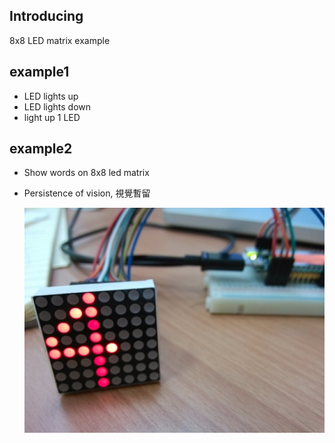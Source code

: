 ## Introducing
8x8 LED matrix example


## example1
* LED lights up  
* LED lights down  
* light up 1 LED  


## example2
* Show words on 8x8 led matrix
* Persistence of vision, 視覺暫留  

  ![](images/example2.jpg)
